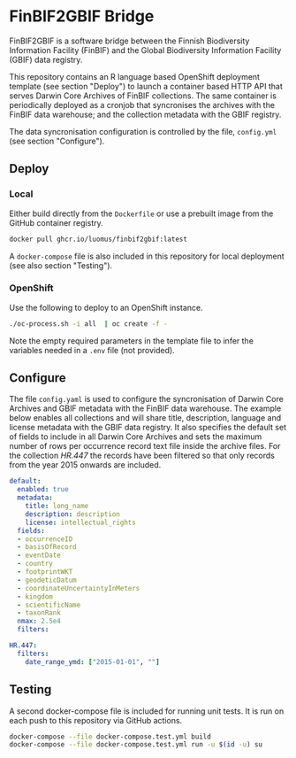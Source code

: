 # FinBIF2GBIF Bridge

FinBIF2GBIF is a software bridge between the Finnish Biodiversity Information
Facility (FinBIF) and the Global Biodiversity Information Facility (GBIF) data
registry.

This repository contains an R language based OpenShift deployment template (see
section "Deploy") to launch a container based HTTP API that serves Darwin Core
Archives of FinBIF collections. The same container is periodically deployed as
a cronjob that syncronises the archives with the FinBIF data warehouse; and the
collection metadata with the GBIF registry.

The data syncronisation configuration is controlled by the file, `config.yml`
(see section "Configure").

## Deploy

### Local

Either build directly from the `Dockerfile` or use a prebuilt image from the
GitHub container registry.

```sh
docker pull ghcr.io/luomus/finbif2gbif:latest
```

A `docker-compose` file is also included in this repository for local
deployment (see also section "Testing").

### OpenShift

Use the following to deploy to an OpenShift instance.

```sh
./oc-process.sh -i all  | oc create -f -
```

Note the empty required parameters in the template file to infer the variables
needed in a `.env` file (not provided).

## Configure

The file `config.yaml` is used to configure the syncronisation of Darwin Core
Archives and GBIF metadata with the FinBIF data warehouse. The example below
enables all collections and will share title, description, language and license
metadata with the GBIF data registry. It also specifies the default set of
fields to include in all Darwin Core Archives and sets the maximum number of
rows per occurrence record text file inside the archive files. For the
collection _HR.447_ the records have been filtered so that only records from the
year 2015 onwards are included.

```yaml
default:
  enabled: true
  metadata:
    title: long_name
    description: description
    license: intellectual_rights
  fields:
  - occurrenceID
  - basisOfRecord
  - eventDate
  - country
  - footprintWKT
  - geodeticDatum
  - coordinateUncertaintyInMeters
  - kingdom
  - scientificName
  - taxonRank
  nmax: 2.5e4
  filters:

HR.447:
  filters:
    date_range_ymd: ["2015-01-01", ""]
```

## Testing

A second docker-compose file is included for running unit tests. It is run on
each push to this repository via GitHub actions.

```sh
docker-compose --file docker-compose.test.yml build
docker-compose --file docker-compose.test.yml run -u $(id -u) su
```
